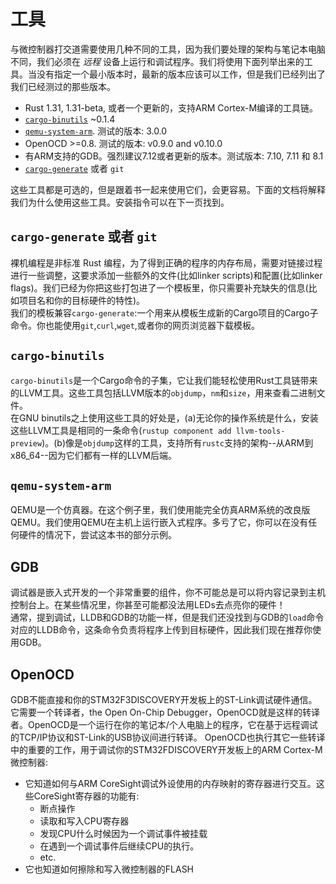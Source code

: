 # 工具
与微控制器打交道需要使用几种不同的工具，因为我们要处理的架构与笔记本电脑不同，我们必须在 *远程* 设备上运行和调试程序。我们将使用下面列举出来的工具。当没有指定一个最小版本时，最新的版本应该可以工作，但是我们已经列出了我们已经测过的那些版本。
- Rust 1.31, 1.31-beta, 或者一个更新的，支持ARM Cortex-M编译的工具链。
- [`cargo-binutils`](https://github.com/rust-embedded/cargo-binutils) ~0.1.4
- [`qemu-system-arm`](https://www.qemu.org/). 测试的版本: 3.0.0
- OpenOCD >=0.8. 测试的版本: v0.9.0 and v0.10.0
- 有ARM支持的GDB。强烈建议7.12或者更新的版本。测试版本: 7.10, 7.11 和 8.1
- [`cargo-generate`](https://github.com/ashleygwilliams/cargo-generate) 或者 `git`

这些工具都是可选的，但是跟着书一起来使用它们，会更容易。下面的文档将解释我们为什么使用这些工具。安装指令可以在下一页找到。

## `cargo-generate` 或者 `git`
裸机编程是非标准 Rust 编程，为了得到正确的程序的内存布局，需要对链接过程进行一些调整，这要求添加一些额外的文件(比如linker scripts)和配置(比如linker flags)。我们已经为你把这些打包进了一个模板里，你只需要补充缺失的信息(比如项目名和你的目标硬件的特性)。<br>
我们的模板兼容`cargo-generate`:一个用来从模板生成新的Cargo项目的Cargo子命令。你也能使用`git`,`curl`,`wget`,或者你的网页浏览器下载模板。

## `cargo-binutils`
`cargo-binutils`是一个Cargo命令的子集，它让我们能轻松使用Rust工具链带来的LLVM工具。这些工具包括LLVM版本的`objdump`，`nm`和`size`，用来查看二进制文件。<br>
在GNU binutils之上使用这些工具的好处是，(a)无论你的操作系统是什么，安装这些LLVM工具是相同的一条命令(`rustup component add llvm-tools-preview`)。(b)像是`objdump`这样的工具，支持所有`rustc`支持的架构--从ARM到x86_64--因为它们都有一样的LLVM后端。

## `qemu-system-arm`

QEMU是一个仿真器。在这个例子里，我们使用能完全仿真ARM系统的改良版QEMU。我们使用QEMU在主机上运行嵌入式程序。多亏了它，你可以在没有任何硬件的情况下，尝试这本书的部分示例。

## GDB
调试器是嵌入式开发的一个非常重要的组件，你不可能总是可以将内容记录到主机控制台上。在某些情况里，你甚至可能都没法用LEDs去点亮你的硬件！<br>
通常，提到调试，LLDB和GDB的功能一样，但是我们还没找到与GDB的`load`命令对应的LLDB命令，这条命令负责将程序上传到目标硬件，因此我们现在推荐你使用GDB。

## OpenOCD
GDB不能直接和你的STM32F3DISCOVERY开发板上的ST-Link调试硬件通信。它需要一个转译者，the Open On-Chip Debugger，OpenOCD就是这样的转译者。OpenOCD是一个运行在你的笔记本/个人电脑上的程序，它在基于远程调试的TCP/IP协议和ST-Link的USB协议间进行转译。
OpenOCD也执行其它一些转译中的重要的工作，用于调试你的STM32FDISCOVERY开发板上的ARM Cortex-M微控制器:
* 它知道如何与ARM CoreSight调试外设使用的内存映射的寄存器进行交互。这些CoreSight寄存器的功能有:
  * 断点操作
  * 读取和写入CPU寄存器
  * 发现CPU什么时候因为一个调试事件被挂载
  * 在遇到一个调试事件后继续CPU的执行。
  * etc.
* 它也知道如何擦除和写入微控制器的FLASH
